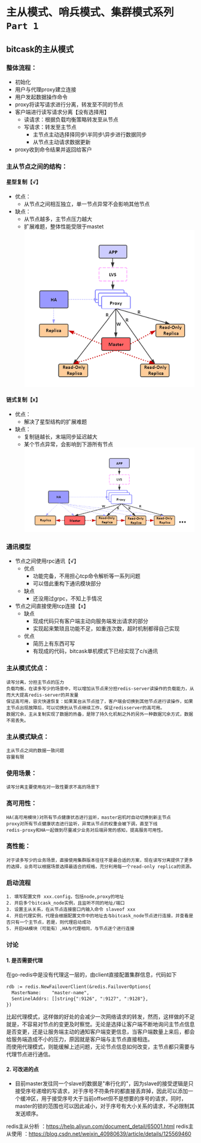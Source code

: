 # 主从模式、哨兵模式、集群模式系列 `Part 1`

## bitcask的主从模式

### 整体流程：
- 初始化
- 用户与代理proxy建立连接
- 用户发起数据操作命令
- proxy将读写请求进行分离，转发至不同的节点
- 客户端进行读写请求分离【没有选择用】
  - 读请求：根据负载均衡策略转发至从节点
  - 写请求：转发至主节点
    - 主节点主动选择择同步\半同步\异步进行数据同步
    - 从节点主动请求数据更新
- proxy收到命令结果并返回给客户
        
### 主从节点之间的结构：
#### 星型复制【√】
- 优点：
  - 从节点之间相互独立，单一节点异常不会影响其他节点
- 缺点：
  - 从节点越多，主节点压力越大
  - 扩展难题，整体性能受限于mastet
![星型复制](https://github.com/NNihilism/bitcask_master_slave/blob/master/resource/%E6%98%9F%E5%9E%8B%E5%A4%8D%E5%88%B6.png)
#### 链式复制【x】
- 优点：
  - 解决了星型结构的扩展难题
- 缺点：
  - 复制链越长，末端同步延迟越大
  - 某个节点异常，会影响到下游所有节点
![星型复制](https://github.com/NNihilism/bitcask_master_slave/blob/master/resource/%E9%93%BE%E5%BC%8F%E5%A4%8D%E5%88%B6.png)

### 通讯模型
- 节点之间使用rpc通讯【√】
  - 优点
    - 功能完备，不用担心tcp命令解析等一系列问题
    - 可以借此重构下通讯模块部分
  - 缺点
    - 还没用过grpc，不知上手情况
- 节点之间直接使用tcp连接【x】
  - 缺点
      - 现成代码只有客户端主动向服务端发出请求的部分
    - 实现起来繁琐且功能不足，如重连次数，超时机制都得自己实现
  - 优点
    - 简历上有东西可写
    - 有现成的代码，bitcask单机模式下已经实现了c/s通讯

### 主从模式优点：
    读写分离，分担主节点的压力
    负载均衡，在读多写少的场景中，可以增加从节点来分担redis-server读操作的负载能力，从而大大提高redis-server的并发量
    保证高可用，容灾快速恢复：如果某台从节点挂了，客户端会切换到其他节点进行读操作，如果主节点出现故障后，可以切换到从节点继续工作，保证redisserver的高可用。
    数据冗余，主从复制实现了数据的热备，是除了持久化机制之外的另外一种数据冗余方式，数据不易丢失。

### 主从模式缺点：
    主从节点之间的数据一致问题
    容量有限

### 使用场景：
    读写分离主要使用在对一致性要求不高的场景下

### 高可用性：
    HA(高可用模块)对所有节点健康状态进行监听，master宕机时自动切换到新主节点
    proxy对所有节点健康状态进行监听，异常从节点的权重会被下调，直至下线
    redis-proxy和HA一起做到尽量减少业务对后端异常的感知，提高服务可用性。

### 高性能：
    对于读多写少的业务场景，直接使用集群版本往往不是最合适的方案，现在读写分离提供了更多的选择，业务可以根据场景选择最适合的规格，充分利用每一个read-only replica的资源。
  
### 启动流程
    1. 填写配置文件 xxx.config，包括node,proxy的地址
    2. 开启多个bitcask_node实例，且监听不同的地址/端口
    3. 设置主从关系，在从节点连接窗口内输入命令 slaveof xxx
    4. 开启代理实例，代理会根据配置文件中的地址去与bitcask_node节点进行连接，并查看是否只有一个主节点，若是，则代理启动成功
    5. 开启HA模块（可能有）,HA与代理相同，与节点逐个进行连接

### 讨论
#### 1. 是否需要代理
  在go-redis中是没有代理这一层的，由client直接配置集群信息，代码如下
  ```
  rdb := redis.NewFailoverClient(&redis.FailoverOptions{
    MasterName:    "master-name",
    SentinelAddrs: []string{":9126", ":9127", ":9128"},
})
  ```
  比起代理模式，这样做的好处的会减少一次网络请求的转发，然而，这样做的不足就是，不容易对节点的变更及时察觉。无论是选择让客户端不断地询问主节点信息是否变更，还是让服务端主动的通知客户端变更信息，当客户端数量上来后，都会给服务端造成不小的压力，原因就是客户端与主节点直接相连。  
  而使用代理模式，则能缓解上述问题，无论节点信息如何改变，主节点都只需要与代理节点进行通信。

#### 2. 可改进的点
  - 目前master发往同一个slave的数据是"串行化的"，因为slave的接受逻辑是只接受序号递增的写请求，对于序号不符条件的都直接丢弃掉，因此可以添加一个缓冲区，用于接受序号大于当前offset但不是想要的序号的请求，同时，master的锁的范围也可以因此减小，对于序号有大小关系的请求，不必限制其发送顺序。



redis主从分析 ：https://help.aliyun.com/document_detail/65001.html
redis主从使用 ：https://blog.csdn.net/weixin_40980639/article/details/125569460



